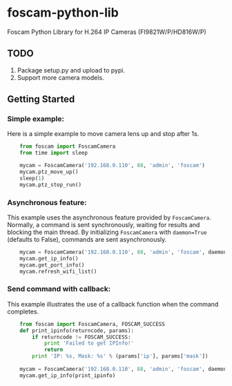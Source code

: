 foscam-python-lib
=================

Foscam Python Library for H.264 IP Cameras (FI9821W/P/HD816W/P)

TODO
----
1. Package setup.py and upload to pypi.
2. Support more camera models.

Getting Started
---------------
### Simple example:
Here is a simple example to move camera lens up and stop after 1s.
```python
    from foscam import FoscamCamera
    from time import sleep

    mycam = FoscamCamera('192.168.0.110', 88, 'admin', 'foscam')
    mycam.ptz_move_up()
    sleep(1)
    mycam.ptz_stop_run()
```

### Asynchronous feature:
This example uses the asynchronous feature provided by ``FoscamCamera``.
Normally, a command is sent synchronously, waiting for results and blocking the main thread.
By initializing ``FoscamCamera`` with `daemon=True` (defaults to False), commands are sent asynchronously.
```python
    mycam = FoscamCamera('192.168.0.110', 88, 'admin', 'foscam', daemon=True)
    mycam.get_ip_info()
    mycam.get_port_info()
    mycam.refresh_wifi_list()
```

### Send command with callback:
This example illustrates the use of a callback function when the command completes.
```python
    from foscam import FoscamCamera, FOSCAM_SUCCESS
    def print_ipinfo(returncode, params):
        if returncode != FOSCAM_SUCCESS:
            print 'Failed to get IPInfo!'
            return
        print 'IP: %s, Mask: %s' % (params['ip'], params['mask'])
        
    mycam = FoscamCamera('192.168.0.110', 88, 'admin', 'foscam', daemon=False)
    mycam.get_ip_info(print_ipinfo)
```
